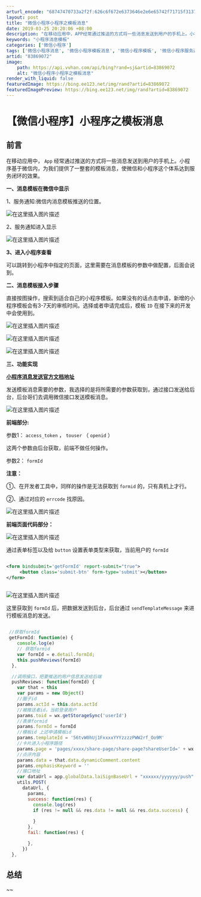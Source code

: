 ```yaml
---
arturl_encode: "68747470733a2f2f:626c6f672e6373646e2e6e65742f71715f3137343730313635:2f61727469636c652f64657461696c732f3833383639303732"
layout: post
title: "微信小程序小程序之模板消息"
date: 2019-03-25 20:20:06 +08:00
description: "在移动应用中，APP经常通过推送的方式将一些消息发送到用户的手机上。小程序基于微信内，为我们提供了一"
keywords: "小程序消息模板"
categories: ['微信小程序']
tags: ['微信小程序消息', '微信小程序模板消息', '微信小程序模板', '微信小程序服务通知']
artid: "83869072"
image:
    path: https://api.vvhan.com/api/bing?rand=sj&artid=83869072
    alt: "微信小程序小程序之模板消息"
render_with_liquid: false
featuredImage: https://bing.ee123.net/img/rand?artid=83869072
featuredImagePreview: https://bing.ee123.net/img/rand?artid=83869072
---
```


# 【微信小程序】小程序之模板消息

## 前言

  

在移动应用中，
`App`
经常通过推送的方式将一些消息发送到用户的手机上。小程序基于微信内，为我们提供了一整套的模板消息，使微信和小程序这个体系达到服务闭环的效果。

  

**一、消息模板在微信中显示**

1、服务通知:微信内消息模板推送的位置。

![在这里插入图片描述](https://i-blog.csdnimg.cn/direct/09885eba7d214948a8ade345be9d3490.png)

2、服务通知进入显示

![在这里插入图片描述](https://i-blog.csdnimg.cn/direct/e5431ecd8b13439f85bed98a21ec0098.png)

**3、进入小程序查看**

可以跳转到小程序中指定的页面，这里需要在消息模板的参数中做配置，后面会说到。

  

**二、消息模板接入步骤**

直接按图操作，搜索到适合自己的小程序模板。如果没有的话点击申请，新增的小程序模板会有3-7天的审核时间。选择或者申请完成后，模板
`ID`
在接下来的开发中会使用到。

![在这里插入图片描述](https://i-blog.csdnimg.cn/blog_migrate/69ebce9f1cfcc3eeebe29c16420e4d63.jpeg)

  

![在这里插入图片描述](https://i-blog.csdnimg.cn/blog_migrate/4e22b243fef1dc83dcf27bd80c9ae7dd.jpeg)

  

![在这里插入图片描述](https://i-blog.csdnimg.cn/blog_migrate/81161c7ffa8890d60da3d7e06018b58d.jpeg)

  

**三、功能实现**

**[小程序消息发送官方文档地址](https://developers.weixin.qq.com/miniprogram/dev/api/open-api/template-message/sendTemplateMessage.html)**

发送模板消息需要的参数，我选择的是将所需要的参数获取到，通过接口发送给后台，后台哥们去调用微信接口发送模板消息。

![在这里插入图片描述](https://i-blog.csdnimg.cn/blog_migrate/4c1a3e219cc20d230e64a8946f4b33db.jpeg)

**前端部分:**

参数1：
`access_token`
，
`touser`
（
`openid`
）

这两个参数由后台获取，前端不做任何操作。

参数2：
`formId`

**注意：**

①、在开发者工具中，同样的操作是无法获取到
`formid`
的，只有真机上才行。
  
②、通过对应的
`errcode`
找原因。

![在这里插入图片描述](https://i-blog.csdnimg.cn/blog_migrate/bd7d78382622f63e141ed20dac3e86f0.png)

**前端页面代码部分：**

![在这里插入图片描述](https://i-blog.csdnimg.cn/blog_migrate/d0992bb08dd2c437f3b95d3a9889f474.jpeg)

通过表单标签以及给
`button`
设置表单类型来获取，当前用户的
`formId`

```xml

<form bindsubmit='getFormId' report-submit="true">
     <button class='submit-btn' form-type='submit'></button>
</form>
 

```

![在这里插入图片描述](https://i-blog.csdnimg.cn/blog_migrate/24e4f2b5806cb7401ca8f3ae9401a701.jpeg)

这里获取到
`formId`
后，把数据发送到后台，后台通过
`sendTemplateMessage`
来进行模板消息的发送。

```javascript

 //获取formId
 getFormId: function(e) {
    console.log(e)
    // 获取formid
    var formId = e.detail.formId;
    this.pushReviews(formId)
  },

  //调用接口，把要推送的用户信息发送给后端
  pushReviews: function(formId) {
    var that = this
    var params = new Object()
    //圈子id
    params.actId = this.data.actId
    //被推送者id，当前登录用户
    params.toid = wx.getStorageSync('userId')
    //表单formid
    params.formId = formId
    //模板id 上述申请模板id
    params.templateId = '56tvW0hUj1FxxxxYYYzzzzPWW2rf_Oo9M'
    //卡片进入小程序路径
    params.page = 'pages/xxxx/share-page/share-page?shareUserId=' + wx.getStorageSync('userId') + "&actId=" + that.data.actId
    //点评内容
    params.data = that.data.dynamicComment.content
    params.emphasisKeyword = ''
    //接口地址
    var dataUrl = app.globalData.laiSignBaseUrl + "xxxxxx/yyyyyy/push"
    utils.POST(
      dataUrl, {
        params,
        success: function(res) {
          console.log(res)
          if (res != null && res.data != null && res.data.success) {
          
          }
        },
        fail: function(res) {

        },
      })
  }, 

```

  

## 总结

~~